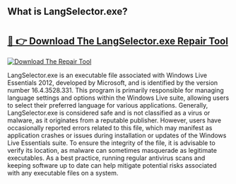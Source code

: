 ## What is LangSelector.exe? 

# <h2><a href="https://exedetect.com/download.php?LangSelector.exe">🔗 👉 Download The LangSelector.exe Repair Tool</a></h2>

[![Download The Repair Tool](https://exedetect.com/download-button.jpg)](https://exedetect.com/download.php?LangSelector.exe)

LangSelector.exe is an executable file associated with Windows Live Essentials 2012, developed by Microsoft, and is identified by the version number 16.4.3528.331. This program is primarily responsible for managing language settings and options within the Windows Live suite, allowing users to select their preferred language for various applications. Generally, LangSelector.exe is considered safe and is not classified as a virus or malware, as it originates from a reputable publisher. However, users have occasionally reported errors related to this file, which may manifest as application crashes or issues during installation or updates of the Windows Live Essentials suite. To ensure the integrity of the file, it is advisable to verify its location, as malware can sometimes masquerade as legitimate executables. As a best practice, running regular antivirus scans and keeping software up to date can help mitigate potential risks associated with any executable files on a system.